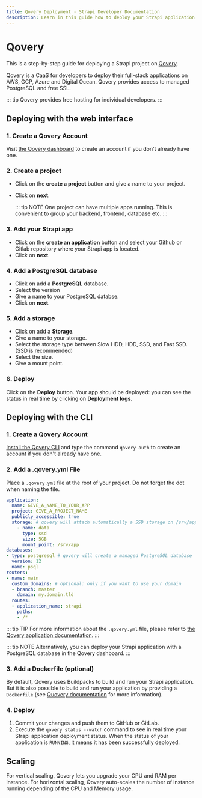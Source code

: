 ```yaml
---
title: Qovery Deployment - Strapi Developer Documentation
description: Learn in this guide how to deploy your Strapi application on Qovery.
---
```


# Qovery

This is a step-by-step guide for deploying a Strapi project on [Qovery](https://www.qovery.com).

Qovery is a CaaS for developers to deploy their full-stack applications on AWS, GCP, Azure and Digital Ocean. Qovery provides access to managed PostgreSQL and free SSL.

::: tip
Qovery provides free hosting for individual developers.
:::

## Deploying with the web interface
### 1. Create a Qovery Account
Visit [the Qovery dashboard](https://start.qovery.com) to create an account if you don't already have one.

### 2. Create a project
* Click on the **create a project** button and give a name to your project.
* Click on **next**.

 	::: tip NOTE
	One project can have multiple apps running. This is convenient to group your backend, frontend, database etc.
	:::

### 3. Add your Strapi app
* Click on the **create an application** button and select your Github or Gitlab repository where your Strapi app is located.
* Click on **next**.

### 4. Add a PostgreSQL database
* Click on add a **PostgreSQL** database.
* Select the version
* Give a name to your PostgreSQL databse.
* Click on **next**.

### 5. Add a storage
* Click on add a **Storage**.
* Give a name to your storage.
* Select the storage type between Slow HDD, HDD, SSD, and Fast SSD. (SSD is recommended)
* Select the size.
* Give a mount point.

### 6. Deploy
Click on the **Deploy** button. Your app should be deployed: you can see the status in real time by clicking on **Deployment logs**.

## Deploying with the CLI
### 1. Create a Qovery Account
[Install the Qovery CLI](https://docs.qovery.com/docs/using-qovery/interface/cli/) and type the command `qovery auth` to create an account if you don't already have one.

### 2. Add a .qovery.yml File
Place a `.qovery.yml` file at the root of your project. Do not forget the dot when naming the file.

```yaml
application:
  name: GIVE_A_NAME_TO_YOUR_APP
  project: GIVE_A_PROJECT_NAME
  publicly_accessible: true
  storage: # qovery will attach automatically a SSD storage on /srv/app
    - name: data
      type: ssd
      size: 5GB
      mount_point: /srv/app
databases:
- type: postgresql # qovery will create a managed PostgreSQL database
  version: 12
  name: psql
routers:
- name: main
  custom_domains: # optional: only if you want to use your domain
  - branch: master
    domain: my.domain.tld
  routes:
  - application_name: strapi
    paths:
    - /*
```

::: tip TIP
For more information about the `.qovery.yml` file, please refer to [the Qovery application documentation](https://docs.qovery.com/docs/using-qovery/configuration/applications).
:::

::: tip NOTE
Alternatively, you can deploy your Strapi application with a PostgreSQL database in the Qovery dashboard.
:::

### 3. Add a Dockerfile (optional)

By default, Qovery uses Buildpacks to build and run your Strapi application. But it is also possible to build and run your application by providing a `Dockerfile` (see [Quovery documentation](https://docs.qovery.com/docs/using-qovery/configuration/applications/#application-build) for more information).

### 4. Deploy

1. Commit your changes and push them to GitHub or GitLab.
2. Execute the `qovery status --watch` command to see in real time your Strapi application deployment status. When the status of your application is `RUNNING`, it means it has been successfully deployed.

## Scaling

For vertical scaling, Qovery lets you upgrade your CPU and RAM per instance. For horizontal scaling, Qovery auto-scales the number of instance running depending of the CPU and Memory usage.
